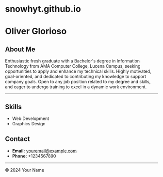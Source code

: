 # snowhyt.github.io
# Oliver Glorioso

## About Me
Enthusiastic fresh graduate with a Bachelor's degree in Information Technology from AMA Computer College, Lucena Campus, seeking opportunities to apply and enhance my technical skills. Highly motivated, goal-oriented, and dedicated to contributing my knowledge to support company goals. Open to any job position related to my degree and skills, and eager to undergo training to excel in a dynamic work environment.

---

## Skills
- Web Development
- Graphics Design
 
## Contact
- **Email:** youremail@example.com
- **Phone:** +1234567890

---

&copy; 2024 Your Name
